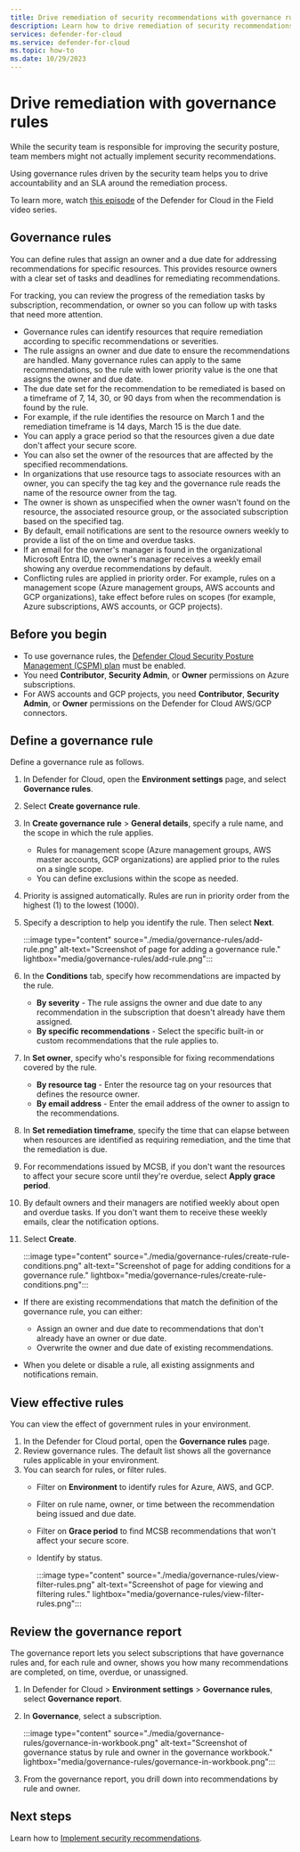 ```yaml
---
title: Drive remediation of security recommendations with governance rules in Microsoft Defender for Cloud
description: Learn how to drive remediation of security recommendations with governance rules in Microsoft Defender for Cloud
services: defender-for-cloud
ms.service: defender-for-cloud
ms.topic: how-to
ms.date: 10/29/2023
---
```


# Drive remediation with governance rules

While the security team is responsible for improving the security posture, team members might not actually implement security recommendations.

Using governance rules driven by the security team helps you to drive accountability and an SLA around the remediation process.

To learn more, watch [this episode](episode-fifteen.md) of the Defender for Cloud in the Field video series.

## Governance rules

You can define rules that assign an owner and a due date for addressing recommendations for specific resources. This provides resource owners with a clear set of tasks and deadlines for remediating recommendations.

For tracking, you can review the progress of the remediation tasks by subscription, recommendation, or owner so you can follow up with tasks that need more attention.

- Governance rules can identify resources that require remediation according to specific recommendations or severities.
- The rule assigns an owner and due date to ensure the recommendations are handled. Many governance rules can apply to the same recommendations, so the rule with lower priority value is the one that assigns the owner and due date.
- The due date set for the recommendation to be remediated is based on a timeframe of 7, 14, 30, or 90 days from when the recommendation is found by the rule.
- For example, if the rule identifies the resource on March 1 and the remediation timeframe is 14 days, March 15 is the due date.
- You can apply a grace period so that the resources given a due date don't affect your secure score.
- You can also set the owner of the resources that are affected by the specified recommendations.
- In organizations that use resource tags to associate resources with an owner, you can specify the tag key and the governance rule reads the name of the resource owner from the tag.
- The owner is shown as unspecified when the owner wasn't found on the resource, the associated resource group, or the associated subscription based on the specified tag.
- By default, email notifications are sent to the resource owners weekly to provide a list of the on time and overdue tasks.
- If an email for the owner's manager is found in the organizational Microsoft Entra ID, the owner's manager receives a weekly email showing any overdue recommendations by default.
- Conflicting rules are applied in priority order. For example, rules on a management scope (Azure management groups, AWS accounts and GCP organizations), take effect before rules on scopes (for example, Azure subscriptions, AWS accounts, or GCP projects).

## Before you begin

- To use governance rules, the [Defender Cloud Security Posture Management (CSPM) plan](concept-cloud-security-posture-management.md) must be enabled.
- You need **Contributor**, **Security Admin**, or **Owner** permissions on Azure subscriptions.
- For AWS accounts and GCP projects,  you need **Contributor**, **Security Admin**, or **Owner** permissions on the Defender for Cloud AWS/GCP connectors. 


## Define a governance rule

Define a governance rule as follows.

1. In Defender for Cloud, open the **Environment settings** page, and select **Governance rules**.
1. Select **Create governance rule**.
1. In **Create governance rule** > **General details**, specify a rule name, and the scope in which the rule applies.

    - Rules for management scope (Azure management groups, AWS master accounts, GCP organizations) are applied prior to the rules on a single scope.
    - You can define exclusions within the scope as needed.

1. Priority is assigned automatically. Rules are run in priority order from the highest (1) to the lowest (1000).
1. Specify a description to help you identify the rule. Then select **Next**.

    :::image type="content" source="./media/governance-rules/add-rule.png" alt-text="Screenshot of page for adding a governance rule." lightbox="media/governance-rules/add-rule.png":::

1. In the **Conditions** tab, specify how recommendations are impacted by the rule.
    - **By severity** - The rule assigns the owner and due date to any recommendation in the subscription that doesn't already have them assigned.
    - **By specific recommendations** - Select the specific built-in or custom recommendations that the rule applies to. 
1. In **Set owner**, specify who's responsible for fixing recommendations covered by the rule.
    - **By resource tag** - Enter the resource tag on your resources that defines the resource owner.
    - **By email address** - Enter the email address of the owner to assign to the recommendations.

1. In **Set remediation timeframe**, specify the time that can elapse between when resources are identified as requiring remediation, and the time that the remediation is due.
1. For recommendations issued by MCSB, if you don't want the resources to affect your secure score until they're overdue, select **Apply grace period**.
1. By default owners and their managers are notified weekly about open and overdue tasks. If you don't want them to receive these weekly emails, clear the notification options.
1. Select **Create**.

    :::image type="content" source="./media/governance-rules/create-rule-conditions.png" alt-text="Screenshot of page for adding conditions for a governance rule." lightbox="media/governance-rules/create-rule-conditions.png":::


- If there are existing recommendations that match the definition of the governance rule, you can either:

    - Assign an owner and due date to recommendations that don't already have an owner or due date.
    - Overwrite the owner and due date of existing recommendations.
- When you delete or disable a rule, all existing assignments and notifications remain.


## View effective rules

You can view the effect of government rules in your environment.

1. In the Defender for Cloud portal, open the **Governance rules** page.
1. Review governance rules. The default list shows all the governance rules applicable in your environment.
1. You can search for rules, or filter rules.
     - Filter on **Environment** to identify rules for Azure, AWS, and GCP.
     - Filter on rule name, owner, or time between the recommendation being issued and due date.
     - Filter on **Grace period** to find MCSB recommendations that won't affect your secure score.
     - Identify by status.

        :::image type="content" source="./media/governance-rules/view-filter-rules.png" alt-text="Screenshot of page for viewing and filtering rules." lightbox="media/governance-rules/view-filter-rules.png":::





## Review the governance report

The governance report lets you select subscriptions that have governance rules and, for each rule and owner, shows you how many recommendations are completed, on time, overdue, or unassigned.

1. In Defender for Cloud > **Environment settings** > **Governance rules**, select **Governance report**.
1. In **Governance**, select a subscription.

     :::image type="content" source="./media/governance-rules/governance-in-workbook.png" alt-text="Screenshot of governance status by rule and owner in the governance workbook." lightbox="media/governance-rules/governance-in-workbook.png":::

1. From the governance report, you drill down into recommendations by rule and owner.


## Next steps


Learn how to [Implement security recommendations](implement-security-recommendations.md).
